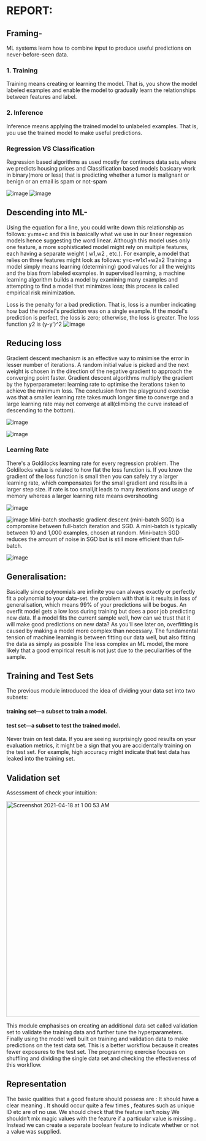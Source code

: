 # REPORT:
## Framing-
ML systems learn how to combine input to produce useful predictions on never-before-seen data.

### 1. Training
Training means creating or learning the model. That is, you show the model labeled examples and enable the model to gradually learn the relationships between features and label.
### 2. Inference
Inference means applying the trained model to unlabeled examples. That is, you use the trained model to make useful predictions.
### Regression VS Classification
Regression based algorithms as used mostly for continuos data sets,where we predicts housing prices and Classification based models basicary work in binary(more or less) that is predicting whether a tumor is malignant or benign or an email is spam or not-spam



![image](https://user-images.githubusercontent.com/81459933/114316069-86a23180-9b1f-11eb-9e0c-7d0e03efd062.png)
![image](https://user-images.githubusercontent.com/81459933/114316113-c49f5580-9b1f-11eb-9549-32079ac35cc2.png)

## Descending into ML-
Using the equation for a line, you could write down this relationship as follows:
y=mx+c and this is basically what we use in our linear regression models hence suggesting the word linear.
Although this model uses only one feature, a more sophisticated model might rely on multiple features, each having a separate weight (
w1,w2 
, etc.). For example, a model that relies on three features might look as follows:
y=c+w1x1+w2x2
Training a model simply means learning (determining) good values for all the weights and the bias from labeled examples. In supervised learning, a machine learning algorithm builds a model by examining many examples and attempting to find a model that minimizes loss; this process is called empirical risk minimization.

Loss is the penalty for a bad prediction. That is, loss is a number indicating how bad the model's prediction was on a single example. If the model's prediction is perfect, the loss is zero; otherwise, the loss is greater.
The loss function y2 is (y-y')^2
![image](https://user-images.githubusercontent.com/81459933/114316933-5a88af80-9b23-11eb-9642-5fcdd2804fef.png)

## Reducing loss
Gradient descent mechanism is an effective way to minimise the error in lesser number of iterations. A random initial value is picked and the next weight is chosen in the direction of the negative gradient to approach the converging point faster. Gradient descent algorithms multiply the gradient by the hyperparameter: learning rate to optimise the iterations taken to achieve the minimum loss. The conclusion from the playground exercise was that a smaller learning rate takes much longer time to converge and a large learning rate may not converge at all(climbing the curve instead of descending to the bottom). 

![image](https://user-images.githubusercontent.com/81459933/114316933-5a88af80-9b23-11eb-9642-5fcdd2804fef.png)

![image](https://user-images.githubusercontent.com/81459933/114316959-755b2400-9b23-11eb-887c-ec939086ff26.png)
### Learning Rate
There's a Goldilocks learning rate for every regression problem. The Goldilocks value is related to how flat the loss function is. If you know the gradient of the loss function is small then you can safely try a larger learning rate, which compensates for the small gradient and results in a larger step size.
if rate is too small,it leads to many iterations and usage of memory whereas a larger learning rate means overshooting

![image](https://user-images.githubusercontent.com/81459933/114317005-ac313a00-9b23-11eb-87ba-ea70f549a267.png)

![image](https://user-images.githubusercontent.com/81459933/114317026-c539eb00-9b23-11eb-9ae4-b03ecfe2fb1e.png)
Mini-batch stochastic gradient descent (mini-batch SGD) is a compromise between full-batch iteration and SGD. A mini-batch is typically between 10 and 1,000 examples, chosen at random. Mini-batch SGD reduces the amount of noise in SGD but is still more efficient than full-batch.

![image](https://user-images.githubusercontent.com/81459933/114317041-d4209d80-9b23-11eb-9240-f2562f5b7027.png)

## Generalisation:
Basically since polynomials are infinite you can always exactly or perfectly fit a polynomial to your data-set. the problem with that is it results in loss of generalisation, which means 99% of your predictions will be bogus.
An overfit model gets a low loss during training but does a poor job predicting new data. If a model fits the current sample well, how can we trust that it will make good predictions on new data? As you'll see later on, overfitting is caused by making a model more complex than necessary. The fundamental tension of machine learning is between fitting our data well, but also fitting the data as simply as possible
The less complex an ML model, the more likely that a good empirical result is not just due to the peculiarities of the sample.
## Training and Test Sets
The previous module introduced the idea of dividing your data set into two subsets:

#### training set—a subset to train a model.
#### test set—a subset to test the trained model.

Never train on test data. If you are seeing surprisingly good results on your evaluation metrics, it might be a sign that you are accidentally training on the test set. For example, high accuracy might indicate that test data has leaked into the training set.

## Validation set

Assessment of check your intuition:

<img width="563" alt="Screenshot 2021-04-18 at 1 00 53 AM" src="https://user-images.githubusercontent.com/74460296/115124753-90290f00-9fe1-11eb-9610-71e316d26a13.png">


This module emphasises on creating an additional data set called validation set to validate the training data and further tune the hyperparameters.
Finally using the model well built on training and validation data to make predictions on the test data set.
This is a better workflow because it creates fewer exposures to the test set.
The programming exercise focuses on shuffling and dividing the single data set and checking the effectiveness of this workflow.

## Representation
The basic qualities that a good feature should possess are :
It should have a clear meaning .
It should occur quite a few times , features such as unique ID etc are of no use.
We should check that the feature isn’t noisy
We shouldn’t mix magic values with the feature if a particular value is missing . Instead we can create a separate boolean feature to indicate whether or not a value was supplied.




